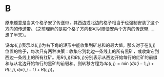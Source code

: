 # B

原来题意是当某个格子安了传送带，其西边或北边的格子相当于也强制安装了这个方向的传送带。（之前理解的是每个格子方向都可以随便安两个方向的传送带……想了半天）。

设$dp(i, j)$表示以$(i, j)$为右下角的矩形中能收集到矿总和的最大值，那么对于在$(i, j)$位置的格子，每次只有两种决策：收集它到北边一条线上的所有黑矿，或收集它到西边一条线上的所有红矿。用$R(i, j)$和$B(i, j)$分别表示从西边开始每行的红矿的前缀和与从北边开始每行的黑矿的前缀和。则转移方程为$dp(i, j) = \min(dp(i-1, j) + R(i, j), dp(i, j-1) + B(i, j))$。